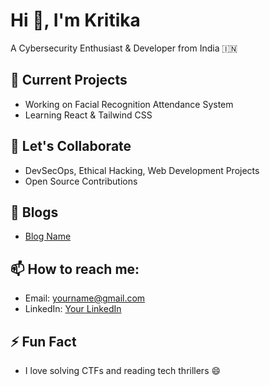 # Hi 👋, I'm Kritika

A Cybersecurity Enthusiast & Developer from India 🇮🇳

## 🔭 Current Projects
- Working on Facial Recognition Attendance System
- Learning React & Tailwind CSS

## 🤝 Let's Collaborate
- DevSecOps, Ethical Hacking, Web Development Projects
- Open Source Contributions

## 📝 Blogs
- [Blog Name](your-blog-link)

## 📫 How to reach me:
- Email: yourname@gmail.com
- LinkedIn: [Your LinkedIn](https://linkedin.com/in/yourlink)

## ⚡ Fun Fact
- I love solving CTFs and reading tech thrillers 😄
